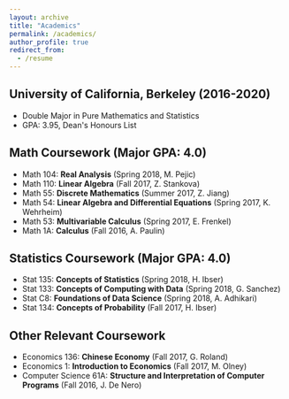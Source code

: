 ```yaml
---
layout: archive
title: "Academics"
permalink: /academics/
author_profile: true
redirect_from:
  - /resume
---
```


## University of California, Berkeley (2016-2020)
- Double Major in Pure Mathematics and Statistics
- GPA: 3.95, Dean's Honours List

## Math Coursework (Major GPA: 4.0)

- Math 104: **Real Analysis** (Spring 2018, M. Pejic)
- Math 110: **Linear Algebra** (Fall 2017, Z. Stankova)
- Math 55: **Discrete Mathematics** (Summer 2017, Z. Jiang)
- Math 54: **Linear Algebra and Differential Equations** (Spring 2017, K. Wehrheim)
- Math 53: **Multivariable Calculus** (Spring 2017, E. Frenkel)
- Math 1A: **Calculus** (Fall 2016, A. Paulin)

## Statistics Coursework (Major GPA: 4.0)
- Stat 135: **Concepts of Statistics** (Spring 2018, H. Ibser)
- Stat 133: **Concepts of Computing with Data** (Spring 2018, G. Sanchez)
- Stat C8: **Foundations of Data Science** (Spring 2018, A. Adhikari)
- Stat 134: **Concepts of Probability** (Fall 2017, H. Ibser)

## Other Relevant Coursework
- Economics 136: **Chinese Economy** (Fall 2017, G. Roland)
- Economics 1: **Introduction to Economics** (Fall 2017, M. Olney)
- Computer Science 61A: **Structure and Interpretation of Computer Programs** (Fall 2016, J. De Nero)
